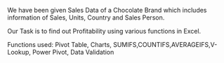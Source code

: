 We have been given Sales Data of a Chocolate Brand which includes information of Sales, Units, Country and Sales Person.

Our Task is to find out Profitability using various functions in Excel.

Functions used: Pivot Table, Charts, SUMIFS,COUNTIFS,AVERAGEIFS,V-Lookup, Power Pivot, Data Validation


